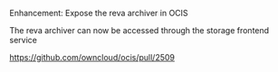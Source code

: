 Enhancement: Expose the reva archiver in OCIS

The reva archiver can now be accessed through the storage frontend service

https://github.com/owncloud/ocis/pull/2509
